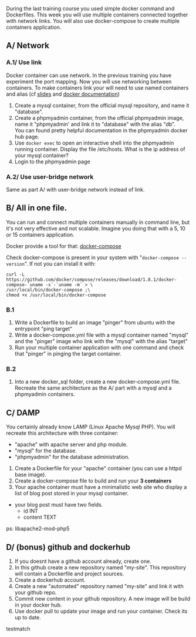 
During the last training course you used simple docker command and Dockerfiles. This week you will use multiple containers connected together with network links. You will also use docker-compose to create multiple containers application.

## A/ Network
### A.1/ Use link
Docker container can use network. In the previous training you have experiment the port mapping. Now you will use networking between containers.
To make containers link your will need to use named containers and alias (cf [slides](http://edu.delestra.com/docker-slides/#/9) and [docker documentation](https://docs.docker.com/network/links/))

1. Create a mysql container, from the official mysql repository, and name it "database".
2. Create a phpmyadmin container, from the official phpmyadmin image, name it "phpmyadmin' and link it to "database" with the alias "db".   
   You can found pretty helpful documentation in the phpmyadmin docker hub page.   
3. Use `docker exec` to open an interactive shell into the phpmyadmin running container. Display the file /etc/hosts. What is the ip address of your mysql container?
4. Login to the phpmyadmin page   

### A.2/ Use user-bridge network
Same as part A/ with user-bridge network instead of link.

## B/ All in one file.
You can run and connect multiple containers manually in command line, but it's not very effective and not scalable. Imagine you doing that with a 5, 10 or 15 containers application.   

Docker provide a tool for that: [docker-compose](https://docs.docker.com/compose/)   

Check docker-compose is present in your system with "`docker-compose --version`". If not you can install it with:   
```
curl -L https://github.com/docker/compose/releases/download/1.8.1/docker-compose-`uname -s`-`uname -m` > \
/usr/local/bin/docker-compose ;\
chmod +x /usr/local/bin/docker-compose
```

### B.1
1. Write a Dockerfile to build an image "pinger" from ubuntu with the entrypoint "ping target"
2. Write a docker-compose.yml file with a mysql container named "mysql" and the "pinger" image who link with the "mysql" with the alias "target"
3. Run your multiple container application with one command and check that "pinger" in pinging the target container.

### B.2
1. Into a new docker\_sql folder, create a new docker-compose.yml file. Recreate the same architecture as the A/ part with a mysql and a phpmyadmin containers.   

## C/ DAMP
You certainly already know LAMP (Linux Apache Mysql PHP). You will recreate this architecture with three container:   
  - "apache" with apache server and php module.   
  - "mysql" for the database.   
  - "phpmyadmin" for the database administration.   

1. Create a Dockerfile for your "apache" container (you can use a httpd base image).
2. Create a docker-compose file to build and run your **3 containers**
3. Your apache container must have a minimalistic web site who display a list of blog post stored in your mysql container.
  - your blog post must have two fields.
    - id INT
    - content TEXT

ps: libapache2-mod-php5

## D/ (bonus) github and dockerhub

1. If you doesnt have a github account already, create one.
2. In this github create a new repository named "my-site". This repository will contain a Dockerfile and project sources.
3. Create a dockerhub account.
4. Create a new "automated" repository named "my-site" and link it with your github repo.
5. Commit new content in your github repository. A new image will be build in your docker hub.
6. Use docker pull to update your image and run your container. Check its up to date.

testmatch

